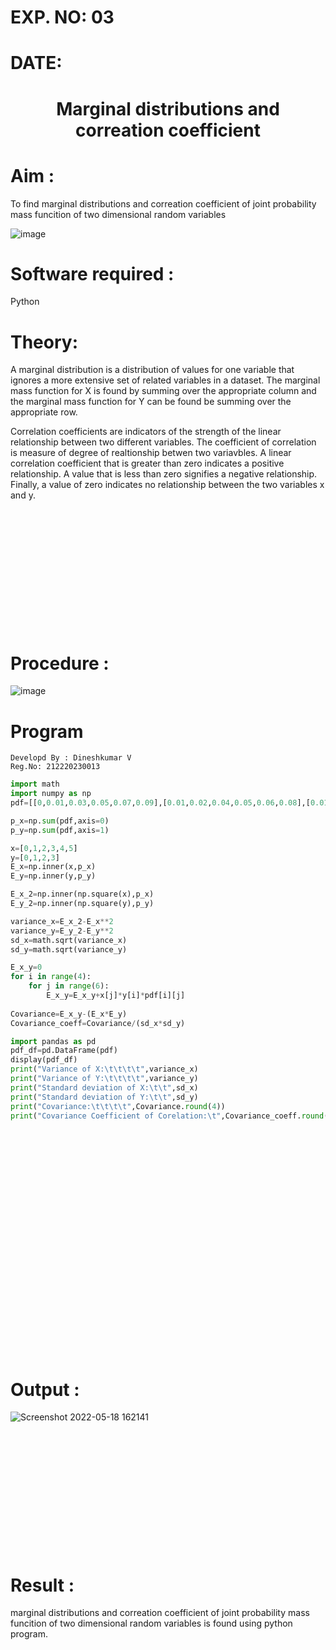 
# EXP. NO: 03

# DATE: 


# <p align = "center"> Marginal distributions and correation coefficient  </p> 

# Aim : 

To find marginal distributions and correation coefficient of joint probability mass funcition of two dimensional random variables

![image](https://user-images.githubusercontent.com/104613195/168222062-bb7dec1f-f115-4669-8b4c-58283af8ccf3.png)

# Software required :  

Python

# Theory:

A marginal distribution is a distribution of values for one variable that ignores a more extensive set of related variables in a dataset.
The marginal mass function for X is found by summing over the appropriate column and the marginal mass function
for Y can be found be summing over the appropriate row.

Correlation coefficients are indicators of the strength of the linear relationship between two different variables. The coefficient of correlation is measure of degree of realtionship betwen two variavbles. A linear correlation coefficient that is greater than zero indicates a positive relationship. A value that is less than zero signifies a negative relationship. Finally, a value of zero indicates no relationship between the two variables x and y.  



# <br/><br/><br/><br/><br/><br/>Procedure :
![image](https://user-images.githubusercontent.com/104613195/168220332-09383cb4-a7ac-4526-b547-fc522ca53227.png)



# Program
```
Developd By : Dineshkumar V
Reg.No: 212220230013

```
```python
import math
import numpy as np
pdf=[[0,0.01,0.03,0.05,0.07,0.09],[0.01,0.02,0.04,0.05,0.06,0.08],[0.01,0.03,0.05,0.05,0.05,0.06],[0.01,0.02,0.04,0.06,0.06,0.05]]

p_x=np.sum(pdf,axis=0)
p_y=np.sum(pdf,axis=1)

x=[0,1,2,3,4,5]
y=[0,1,2,3]
E_x=np.inner(x,p_x)
E_y=np.inner(y,p_y)

E_x_2=np.inner(np.square(x),p_x)
E_y_2=np.inner(np.square(y),p_y)

variance_x=E_x_2-E_x**2
variance_y=E_y_2-E_y**2
sd_x=math.sqrt(variance_x)
sd_y=math.sqrt(variance_y)

E_x_y=0
for i in range(4):
    for j in range(6):
        E_x_y=E_x_y+x[j]*y[i]*pdf[i][j]
        
Covariance=E_x_y-(E_x*E_y)
Covariance_coeff=Covariance/(sd_x*sd_y)

import pandas as pd
pdf_df=pd.DataFrame(pdf)
display(pdf_df)
print("Variance of X:\t\t\t\t",variance_x)
print("Variance of Y:\t\t\t\t",variance_y)
print("Standard deviation of X:\t\t",sd_x)
print("Standard deviation of Y:\t\t",sd_y)
print("Covariance:\t\t\t\t",Covariance.round(4))
print("Covariance Coefficient of Corelation:\t",Covariance_coeff.round(4))
```



# <br/><br/><br/><br/><br/><br/><br/><br/><br/><br/><br/>Output : 
![Screenshot 2022-05-18 162141](https://user-images.githubusercontent.com/102652887/168963323-2baee8c3-be7f-4481-8308-937386314b38.png)

# <br/><br/><br/><br/><br/><br/>Result :
marginal distributions and correation coefficient of joint probability mass funcition of two dimensional random variables is found using python program.

